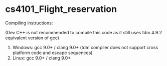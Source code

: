 # cs4101_Flight_reservation

Compiling instructions:

(Dev C++ is not recommended to compile this code as it still uses tdm 4.9.2 equivalent version of gcc)

1. Windows: gcc 9.0+ / clang 9.0+ (tdm compiler does not support cross platform code and escape sequences)
2. Linux:   gcc 9.0+ / clang 9.0+ 
